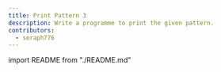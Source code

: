 ```yaml
---
title: Print Pattern 3  
description: Write a programme to print the given pattern.
contributors:
  - seraph776
---
```


import README from "./README.md"

<README />
